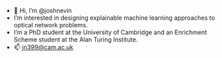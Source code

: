 - 👋  Hi, I’m @joshnevin
-  I’m interested in designing explainable machine learning approaches to optical network problems. 
-  I’m a PhD student at the University of Cambridge and an Enrichment Scheme student at the Alan Turing Institute.
- 📫  jn399@cam.ac.uk 

<!---
joshnevin/joshnevin is a ✨ special ✨ repository because its `README.md` (this file) appears on your GitHub profile.
You can click the Preview link to take a look at your changes.
--->
